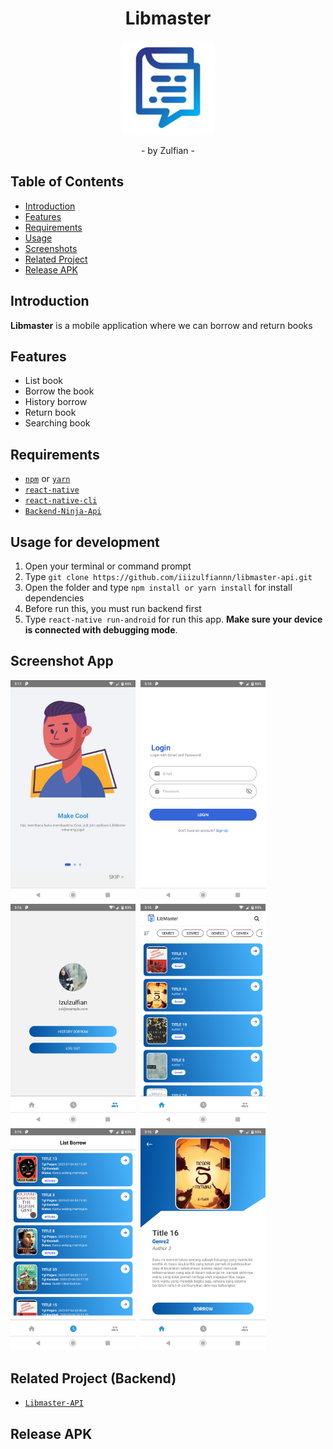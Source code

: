 <h1 align="center">Libmaster</h1>
<p align="center">
  <img width="150" src="./src/assets/logo.png"/>
</p>
<p align="center">
  - by Zulfian -
</p>

## Table of Contents

- [Introduction](#introduction)
- [Features](#features)
- [Requirements](#requirements)
- [Usage](#usage-for-development)
- [Screenshots](#screenshots)
- [Related Project](#related-project-backend)
- [Release APK](#release-apk)

## Introduction

<b>Libmaster</b> is a mobile application where we can borrow and return books

## Features

- List book
- Borrow the book
- History borrow
- Return book
- Searching book

## Requirements

- [`npm`](https://www.npmjs.com/get-npm) or [`yarn`](https://yarnpkg.com/getting-started/install)
- [`react-native`](https://facebook.github.io/react-native/docs/getting-started)
- [`react-native-cli`](https://facebook.github.io/react-native/docs/getting-started)
- [`Backend-Ninja-Api`](https://github.com/iiizulfiannn/libmaster-api)

## Usage for development

1. Open your terminal or command prompt
2. Type `git clone https://github.com/iiizulfiannn/libmaster-api.git`
3. Open the folder and type `npm install or yarn install` for install dependencies
4. Before run this, you must run backend first
5. Type `react-native run-android` for run this app. **Make sure your device is connected with debugging mode**.

## Screenshot App

<kbd>
<img src="screenshoots/Swiper.png" width="200" alt="...">
</kbd>

<kbd>
<img src="screenshoots/Login.png" width="200" alt="...">
</kbd>

<kbd>
<img src="screenshoots/Account.png" width="200" alt="...">
</kbd>

<kbd>
<img src="screenshoots/Home.png" width="200" 
alt="...">
</kbd>

<kbd>
<img src="screenshoots/List Borrow.png" width="200" 
alt="...">
</kbd>

<kbd>
<img src="screenshoots/Detail Book.png" width="200" alt="...">
</kbd>

## Related Project (Backend)

- [`Libmaster-API`](https://github.com/iiizulfiannn/libmaster-api)

## Release APK

<a href="">
  <img src=""/>
</a>

